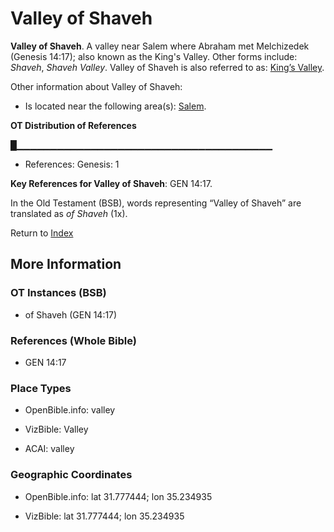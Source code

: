 # Valley of Shaveh
**Valley of Shaveh**. 
A valley near Salem where Abraham met Melchizedek (Genesis 14:17); also known as the King's Valley. 
Other forms include: 
*Shaveh*, *Shaveh Valley*. 
Valley of Shaveh is also referred to as: 
[King’s Valley](KingsValley.md). 




Other information about Valley of Shaveh:


* Is located near the following area(s): 
[Salem](Salem.md). 


**OT Distribution of References**

█▁▁▁▁▁▁▁▁▁▁▁▁▁▁▁▁▁▁▁▁▁▁▁▁▁▁▁▁▁▁▁▁▁▁▁▁▁▁
* References: Genesis: 1



**Key References for Valley of Shaveh**: 
GEN 14:17. 


In the Old Testament (BSB), words representing “Valley of Shaveh” are translated as 
*of Shaveh* (1x). 




Return to [Index](00-Index.md)

## More Information

### OT Instances (BSB)

* of Shaveh (GEN 14:17)



### References (Whole Bible)

* GEN 14:17


### Place Types

* OpenBible.info: valley

* VizBible: Valley

* ACAI: valley



### Geographic Coordinates

* OpenBible.info: lat 31.777444; lon 35.234935

* VizBible: lat 31.777444; lon 35.234935




